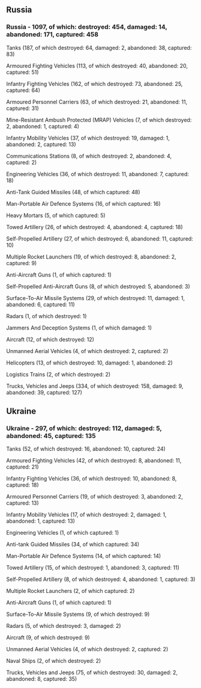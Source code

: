 
 
 ## Russia
 
 ### Russia - 1097, of which: destroyed: 454, damaged: 14, abandoned: 171, captured: 458

 

 

 Tanks (187, of which destroyed: 64, damaged: 2, abandoned: 38, captured: 83)

 Armoured Fighting Vehicles (113, of which destroyed: 40, abandoned: 20, captured: 51)

 Infantry Fighting Vehicles (162, of which destroyed: 73, abandoned: 25, captured: 64)

 Armoured Personnel Carriers (63, of which destroyed: 21, abandoned: 11, captured: 31)

 Mine-Resistant Ambush Protected (MRAP) Vehicles (7, of which destroyed: 2, abandoned: 1, captured: 4)

 Infantry Mobility Vehicles (37, of which destroyed: 19, damaged: 1, abandoned: 2, captured: 13)

 Communications Stations (8, of which destroyed: 2, abandoned: 4, captured: 2)

 Engineering Vehicles (36, of which destroyed: 11, abandoned: 7, captured: 18)

 Anti-Tank Guided Missiles (48, of which captured: 48)

 Man-Portable Air Defence Systems (16, of which captured: 16)

 Heavy Mortars (5, of which captured: 5)

 Towed Artillery (26, of which destroyed: 4, abandoned: 4, captured: 18)

 Self-Propelled Artillery (27, of which destroyed: 6, abandoned: 11, captured: 10)

 Multiple Rocket Launchers (19, of which destroyed: 8, abandoned: 2, captured: 9)

 Anti-Aircraft Guns (1, of which captured: 1)

 Self-Propelled Anti-Aircraft Guns (8, of which destroyed: 5, abandoned: 3)

 Surface-To-Air Missile Systems (29, of which destroyed: 11, damaged: 1, abandoned: 6, captured: 11)

 Radars (1, of which destroyed: 1)

 Jammers And Deception Systems (1, of which damaged: 1)

 Aircraft (12, of which destroyed: 12)

 Unmanned Aerial Vehicles (4, of which destroyed: 2, captured: 2)

 Helicopters (13, of which destroyed: 10, damaged: 1, abandoned: 2)

 Logistics Trains (2, of which destroyed: 2)

 Trucks, Vehicles and Jeeps (334, of which destroyed: 158, damaged: 9, abandoned: 39, captured: 127)

 
 
 ## Ukraine
 
 ### Ukraine - 297, of which: destroyed: 112, damaged: 5, abandoned: 45, captured: 135

 

 

 Tanks (52, of which destroyed: 16, abandoned: 10, captured: 24)

 Armoured Fighting Vehicles (42, of which destroyed: 8, abandoned: 11, captured: 21)

 Infantry Fighting Vehicles (36, of which destroyed: 10, abandoned: 8, captured: 18)

 Armoured Personnel Carriers (19, of which destroyed: 3, abandoned: 2, captured: 13)

 Infantry Mobility Vehicles (17, of which destroyed: 2, damaged: 1, abandoned: 1, captured: 13)

 Engineering Vehicles (1, of which captured: 1)

 Anti-tank Guided Missiles (34, of which captured: 34)

 Man-Portable Air Defence Systems (14, of which captured: 14)

 Towed Artillery (15, of which destroyed: 1, abandoned: 3, captured: 11)

 Self-Propelled Artillery (8, of which destroyed: 4, abandoned: 1, captured: 3)

 Multiple Rocket Launchers (2, of which captured: 2)

 Anti-Aircraft Guns (1, of which captured: 1)

 Surface-To-Air Missile Systems (9, of which destroyed: 9)

 

 

 Radars (5, of which destroyed: 3, damaged: 2)

 Aircraft (9, of which destroyed: 9)

 Unmanned Aerial Vehicles (4, of which destroyed: 2, captured: 2)

 Naval Ships (2, of which destroyed: 2)

 Trucks, Vehicles and Jeeps (75, of which destroyed: 30, damaged: 2, abandoned: 8, captured: 35)

